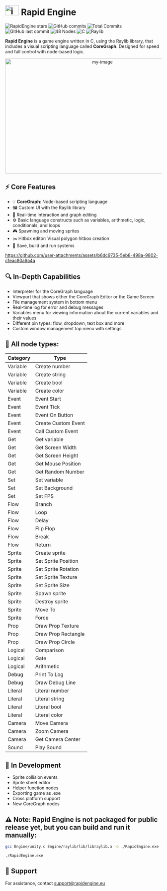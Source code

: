 # <img width="44" height="32" alt="icon" src="https://github.com/user-attachments/assets/6cd5b753-9a23-4d7a-ba2c-b50ac599b534" /> Rapid Engine


![RapidEngine stars](https://img.shields.io/github/stars/EmilDimov93/Rapid-Engine?style=plastic&label=⭐&color=FFD700)
![GitHub commits](https://img.shields.io/github/commit-activity/m/EmilDimov93/Rapid-Engine?style=plastic)
![Total Commits](https://img.shields.io/github/commit-activity/t/EmilDimov93/Rapid-Engine?style=plastic)
![GitHub last commit](https://img.shields.io/github/last-commit/EmilDimov93/Rapid-Engine?style=plastic)
![48 Nodes](https://img.shields.io/badge/Nodes-48-purple?style=plastic)
![C](https://img.shields.io/badge/language-C-555555?style=plastic)
![Raylib](https://img.shields.io/badge/Library-Raylib-ff69b4?style=plastic)

**Rapid Engine** is a game engine written in C, using the Raylib library, that includes a visual scripting language called **CoreGraph**. Designed for speed and full control with node-based logic.

<p align="center">
  <img width="610" height="368" alt="my-image" src="https://github.com/user-attachments/assets/a0e63453-6cea-45d2-8531-56069eba1c72" />
</p>


## ⚡ Core Features

- 💡 **CoreGraph**: Node-based scripting language
- 🖼️ Custom UI with the Raylib library
- 🎯 Real-time interaction and graph editing
- ⚙️ Basic language constructs such as variables, arithmetic, logic, conditionals, and loops
- 🎮 Spawning and moving sprites
- ✂️ Hitbox editor: Visual polygon hitbox creation
- 💾 Save, build and run systems

https://github.com/user-attachments/assets/b6dc9735-5eb8-498a-9802-c1eac80a9a4a


## 🔍 In-Depth Capabilities

- Interpreter for the CoreGraph language
- Viewport that shows either the CoreGraph Editor or the Game Screen
- File management system in bottom menu
- Real-time log for error and debug messages
- Variables menu for viewing information about the current variables and their values
- Different pin types: flow, dropdown, text box and more
- Custom window management top menu with settings


## 🧩 All node types:

| Category   | Type                    |
|------------|-------------------------|
| Variable   | Create number           |
| Variable   | Create string           |
| Variable   | Create bool             |
| Variable   | Create color            |
| Event      | Event Start             |
| Event      | Event Tick              |
| Event      | Event On Button         |
| Event      | Create Custom Event     |
| Event      | Call Custom Event       |
| Get        | Get variable            |
| Get        | Get Screen Width        |
| Get        | Get Screen Height       |
| Get        | Get Mouse Position      |
| Get        | Get Random Number       |
| Set        | Set variable            |
| Set        | Set Background          |
| Set        | Set FPS                 |
| Flow       | Branch                  |
| Flow       | Loop                    |
| Flow       | Delay                   |
| Flow       | Flip Flop               |
| Flow       | Break                   |
| Flow       | Return                  |
| Sprite     | Create sprite           |
| Sprite     | Set Sprite Position     |
| Sprite     | Set Sprite Rotation     |
| Sprite     | Set Sprite Texture      |
| Sprite     | Set Sprite Size         |
| Sprite     | Spawn sprite            |
| Sprite     | Destroy sprite          |
| Sprite     | Move To                 |
| Sprite     | Force                   |
| Prop       | Draw Prop Texture       |
| Prop       | Draw Prop Rectangle     |
| Prop       | Draw Prop Circle        |
| Logical    | Comparison              |
| Logical    | Gate                    |
| Logical    | Arithmetic              |
| Debug      | Print To Log            |
| Debug      | Draw Debug Line         |
| Literal    | Literal number          |
| Literal    | Literal string          |
| Literal    | Literal bool            |
| Literal    | Literal color           |
| Camera     | Move Camera             |
| Camera     | Zoom Camera             |
| Camera     | Get Camera Center       |
| Sound      | Play Sound              |


## 🧪 In Development

- Sprite collision events
- Sprite sheet editor
- Helper function nodes
- Exporting game as .exe
- Cross platform support
- New CoreGraph nodes


## ⚠️ Note: Rapid Engine is not packaged for public release yet, but you can build and run it manually:

```bash
gcc Engine/unity.c Engine/raylib/lib/libraylib.a -o ./RapidEngine.exe -Iraylib/include -lopengl32 -lgdi32 -lwinmm -mwindows
```

```bash
./RapidEngine.exe
```

## 📧 Support

For assistance, contact [support@rapidengine.eu](mailto:support@rapidengine.eu)
